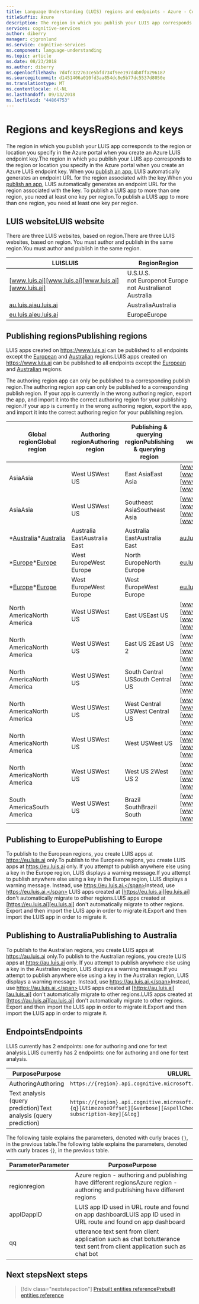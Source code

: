 ```yaml
---
title: Language Understanding (LUIS) regions and endpoints - Azure - Cognitive Services LUIS | Microsoft Docs
titleSuffix: Azure
description: The region in which you publish your LUIS app corresponds to the region or location you specify in the Azure portal when you create an Azure LUIS endpoint key. When you publish an app, LUIS automatically generates an endpoint URL for the region associated with the key. To publish a LUIS app to more than one region, you need at least one key per region.
services: cognitive-services
author: diberry
manager: cjgronlund
ms.service: cognitive-services
ms.component: language-understanding
ms.topic: article
ms.date: 08/23/2018
ms.author: diberry
ms.openlocfilehash: 7d4fc322763ce5bfd734f9ee197d4b8ffa296187
ms.sourcegitcommit: d1451406a010fd3aa854dc8e5b77dc5537d8050e
ms.translationtype: MT
ms.contentlocale: nl-NL
ms.lasthandoff: 09/13/2018
ms.locfileid: "44864753"
---
```

# <a name="regions-and-keys"></a><span data-ttu-id="fd003-105">Regions and keys</span><span class="sxs-lookup"><span data-stu-id="fd003-105">Regions and keys</span></span>

<span data-ttu-id="fd003-106">The region in which you publish your LUIS app corresponds to the region or location you specify in the Azure portal when you create an Azure LUIS endpoint key.</span><span class="sxs-lookup"><span data-stu-id="fd003-106">The region in which you publish your LUIS app corresponds to the region or location you specify in the Azure portal when you create an Azure LUIS endpoint key.</span></span> <span data-ttu-id="fd003-107">When you [publish an app](./luis-how-to-publish-app.md), LUIS automatically generates an endpoint URL for the region associated with the key.</span><span class="sxs-lookup"><span data-stu-id="fd003-107">When you [publish an app](./luis-how-to-publish-app.md), LUIS automatically generates an endpoint URL for the region associated with the key.</span></span> <span data-ttu-id="fd003-108">To publish a LUIS app to more than one region, you need at least one key per region.</span><span class="sxs-lookup"><span data-stu-id="fd003-108">To publish a LUIS app to more than one region, you need at least one key per region.</span></span> 

## <a name="luis-website"></a><span data-ttu-id="fd003-109">LUIS website</span><span class="sxs-lookup"><span data-stu-id="fd003-109">LUIS website</span></span>
<span data-ttu-id="fd003-110">There are three LUIS websites, based on region.</span><span class="sxs-lookup"><span data-stu-id="fd003-110">There are three LUIS websites, based on region.</span></span> <span data-ttu-id="fd003-111">You must author and publish in the same region.</span><span class="sxs-lookup"><span data-stu-id="fd003-111">You must author and publish in the same region.</span></span> 

|<span data-ttu-id="fd003-112">LUIS</span><span class="sxs-lookup"><span data-stu-id="fd003-112">LUIS</span></span>|<span data-ttu-id="fd003-113">Region</span><span class="sxs-lookup"><span data-stu-id="fd003-113">Region</span></span>|
|--|--|
|<span data-ttu-id="fd003-114">[www.luis.ai][www.luis.ai]</span><span class="sxs-lookup"><span data-stu-id="fd003-114">[www.luis.ai][www.luis.ai]</span></span>|<span data-ttu-id="fd003-115">U.S.</span><span class="sxs-lookup"><span data-stu-id="fd003-115">U.S.</span></span><br><span data-ttu-id="fd003-116">not Europe</span><span class="sxs-lookup"><span data-stu-id="fd003-116">not Europe</span></span><br><span data-ttu-id="fd003-117">not Australia</span><span class="sxs-lookup"><span data-stu-id="fd003-117">not Australia</span></span>|
|<span data-ttu-id="fd003-118">[au.luis.ai][au.luis.ai]</span><span class="sxs-lookup"><span data-stu-id="fd003-118">[au.luis.ai][au.luis.ai]</span></span>|<span data-ttu-id="fd003-119">Australia</span><span class="sxs-lookup"><span data-stu-id="fd003-119">Australia</span></span>|
|<span data-ttu-id="fd003-120">[eu.luis.ai][eu.luis.ai]</span><span class="sxs-lookup"><span data-stu-id="fd003-120">[eu.luis.ai][eu.luis.ai]</span></span>|<span data-ttu-id="fd003-121">Europe</span><span class="sxs-lookup"><span data-stu-id="fd003-121">Europe</span></span>|


## <a name="publishing-regions"></a><span data-ttu-id="fd003-122">Publishing regions</span><span class="sxs-lookup"><span data-stu-id="fd003-122">Publishing regions</span></span>

<span data-ttu-id="fd003-123">LUIS apps created on https://www.luis.ai can be published to all endpoints except the [European](#publishing-to-europe) and [Australian](#publishing-to-australia) regions.</span><span class="sxs-lookup"><span data-stu-id="fd003-123">LUIS apps created on https://www.luis.ai can be published to all endpoints except the [European](#publishing-to-europe) and [Australian](#publishing-to-australia) regions.</span></span> 

<span data-ttu-id="fd003-124">The authoring region app can only be published to a corresponding publish region.</span><span class="sxs-lookup"><span data-stu-id="fd003-124">The authoring region app can only be published to a corresponding publish region.</span></span> <span data-ttu-id="fd003-125">If your app is currently in the wrong authoring region, export the app, and import it into the correct authoring region for your publishing region.</span><span class="sxs-lookup"><span data-stu-id="fd003-125">If your app is currently in the wrong authoring region, export the app, and import it into the correct authoring region for your publishing region.</span></span> 

 <span data-ttu-id="fd003-126">Global region</span><span class="sxs-lookup"><span data-stu-id="fd003-126">Global region</span></span> | <span data-ttu-id="fd003-127">Authoring region</span><span class="sxs-lookup"><span data-stu-id="fd003-127">Authoring region</span></span> | <span data-ttu-id="fd003-128">Publishing & querying region</span><span class="sxs-lookup"><span data-stu-id="fd003-128">Publishing & querying region</span></span>   |   <span data-ttu-id="fd003-129">LUIS website</span><span class="sxs-lookup"><span data-stu-id="fd003-129">LUIS website</span></span> | <span data-ttu-id="fd003-130">Endpoint URL format</span><span class="sxs-lookup"><span data-stu-id="fd003-130">Endpoint URL format</span></span>   |
|-----|------|------|------|------|
| <span data-ttu-id="fd003-131">Asia</span><span class="sxs-lookup"><span data-stu-id="fd003-131">Asia</span></span> | <span data-ttu-id="fd003-132">West US</span><span class="sxs-lookup"><span data-stu-id="fd003-132">West US</span></span>| <span data-ttu-id="fd003-133">East Asia</span><span class="sxs-lookup"><span data-stu-id="fd003-133">East Asia</span></span>     | <span data-ttu-id="fd003-134">[www.luis.ai][www.luis.ai]</span><span class="sxs-lookup"><span data-stu-id="fd003-134">[www.luis.ai][www.luis.ai]</span></span> |  https://eastasia.api.cognitive.microsoft.com/luis/v2.0/apps/YOUR-APP-ID?subscription-key=YOUR-SUBSCRIPTION-KEY   |
| <span data-ttu-id="fd003-135">Asia</span><span class="sxs-lookup"><span data-stu-id="fd003-135">Asia</span></span> | <span data-ttu-id="fd003-136">West US</span><span class="sxs-lookup"><span data-stu-id="fd003-136">West US</span></span>| <span data-ttu-id="fd003-137">Southeast Asia</span><span class="sxs-lookup"><span data-stu-id="fd003-137">Southeast Asia</span></span>     | <span data-ttu-id="fd003-138">[www.luis.ai][www.luis.ai]</span><span class="sxs-lookup"><span data-stu-id="fd003-138">[www.luis.ai][www.luis.ai]</span></span> |   https://southeastasia.api.cognitive.microsoft.com/luis/v2.0/apps/YOUR-APP-ID?subscription-key=YOUR-SUBSCRIPTION-KEY   |
| <span data-ttu-id="fd003-139">\*[Australia](#publishing-to-australia)</span><span class="sxs-lookup"><span data-stu-id="fd003-139">\*[Australia](#publishing-to-australia)</span></span> | <span data-ttu-id="fd003-140">Australia East</span><span class="sxs-lookup"><span data-stu-id="fd003-140">Australia East</span></span>| <span data-ttu-id="fd003-141">Australia East</span><span class="sxs-lookup"><span data-stu-id="fd003-141">Australia East</span></span>     |   <span data-ttu-id="fd003-142">[au.luis.ai][au.luis.ai]</span><span class="sxs-lookup"><span data-stu-id="fd003-142">[au.luis.ai][au.luis.ai]</span></span> | https://australiaeast.api.cognitive.microsoft.com/luis/v2.0/apps/YOUR-APP-ID?subscription-key=YOUR-SUBSCRIPTION-KEY   |
| <span data-ttu-id="fd003-143">\*[Europe](#publishing-to-europe)</span><span class="sxs-lookup"><span data-stu-id="fd003-143">\*[Europe](#publishing-to-europe)</span></span>| <span data-ttu-id="fd003-144">West Europe</span><span class="sxs-lookup"><span data-stu-id="fd003-144">West Europe</span></span>| <span data-ttu-id="fd003-145">North Europe</span><span class="sxs-lookup"><span data-stu-id="fd003-145">North Europe</span></span>     | <span data-ttu-id="fd003-146">[eu.luis.ai][eu.luis.ai]</span><span class="sxs-lookup"><span data-stu-id="fd003-146">[eu.luis.ai][eu.luis.ai]</span></span>|  https://northeurope.api.cognitive.microsoft.com/luis/v2.0/apps/YOUR-APP-ID?subscription-key=YOUR-SUBSCRIPTION-KEY   | 
| <span data-ttu-id="fd003-147">\*[Europe](#publishing-to-europe)</span><span class="sxs-lookup"><span data-stu-id="fd003-147">\*[Europe](#publishing-to-europe)</span></span> | <span data-ttu-id="fd003-148">West Europe</span><span class="sxs-lookup"><span data-stu-id="fd003-148">West Europe</span></span>| <span data-ttu-id="fd003-149">West Europe</span><span class="sxs-lookup"><span data-stu-id="fd003-149">West Europe</span></span>     | <span data-ttu-id="fd003-150">[eu.luis.ai][eu.luis.ai]</span><span class="sxs-lookup"><span data-stu-id="fd003-150">[eu.luis.ai][eu.luis.ai]</span></span>|  https://westeurope.api.cognitive.microsoft.com/luis/v2.0/apps/YOUR-APP-ID?subscription-key=YOUR-SUBSCRIPTION-KEY   | 
| <span data-ttu-id="fd003-151">North America</span><span class="sxs-lookup"><span data-stu-id="fd003-151">North America</span></span> | <span data-ttu-id="fd003-152">West US</span><span class="sxs-lookup"><span data-stu-id="fd003-152">West US</span></span> | <span data-ttu-id="fd003-153">East US</span><span class="sxs-lookup"><span data-stu-id="fd003-153">East US</span></span>      |<span data-ttu-id="fd003-154">[www.luis.ai][www.luis.ai]</span><span class="sxs-lookup"><span data-stu-id="fd003-154">[www.luis.ai][www.luis.ai]</span></span> |   https://eastus.api.cognitive.microsoft.com/luis/v2.0/apps/YOUR-APP-ID?subscription-key=YOUR-SUBSCRIPTION-KEY   |
| <span data-ttu-id="fd003-155">North America</span><span class="sxs-lookup"><span data-stu-id="fd003-155">North America</span></span> | <span data-ttu-id="fd003-156">West US</span><span class="sxs-lookup"><span data-stu-id="fd003-156">West US</span></span> | <span data-ttu-id="fd003-157">East US 2</span><span class="sxs-lookup"><span data-stu-id="fd003-157">East US 2</span></span>     | <span data-ttu-id="fd003-158">[www.luis.ai][www.luis.ai]</span><span class="sxs-lookup"><span data-stu-id="fd003-158">[www.luis.ai][www.luis.ai]</span></span> |  https://eastus2.api.cognitive.microsoft.com/luis/v2.0/apps/YOUR-APP-ID?subscription-key=YOUR-SUBSCRIPTION-KEY   |
| <span data-ttu-id="fd003-159">North America</span><span class="sxs-lookup"><span data-stu-id="fd003-159">North America</span></span> | <span data-ttu-id="fd003-160">West US</span><span class="sxs-lookup"><span data-stu-id="fd003-160">West US</span></span> | <span data-ttu-id="fd003-161">South Central US</span><span class="sxs-lookup"><span data-stu-id="fd003-161">South Central US</span></span>     | <span data-ttu-id="fd003-162">[www.luis.ai][www.luis.ai]</span><span class="sxs-lookup"><span data-stu-id="fd003-162">[www.luis.ai][www.luis.ai]</span></span> |  https://southcentralus.api.cognitive.microsoft.com/luis/v2.0/apps/YOUR-APP-ID?subscription-key=YOUR-SUBSCRIPTION-KEY   | 
| <span data-ttu-id="fd003-163">North America</span><span class="sxs-lookup"><span data-stu-id="fd003-163">North America</span></span> | <span data-ttu-id="fd003-164">West US</span><span class="sxs-lookup"><span data-stu-id="fd003-164">West US</span></span> | <span data-ttu-id="fd003-165">West Central US</span><span class="sxs-lookup"><span data-stu-id="fd003-165">West Central US</span></span>     |<span data-ttu-id="fd003-166">[www.luis.ai][www.luis.ai]</span><span class="sxs-lookup"><span data-stu-id="fd003-166">[www.luis.ai][www.luis.ai]</span></span> |  https://westcentralus.api.cognitive.microsoft.com/luis/v2.0/apps/YOUR-APP-ID?subscription-key=YOUR-SUBSCRIPTION-KEY   |
| <span data-ttu-id="fd003-167">North America</span><span class="sxs-lookup"><span data-stu-id="fd003-167">North America</span></span> | <span data-ttu-id="fd003-168">West US</span><span class="sxs-lookup"><span data-stu-id="fd003-168">West US</span></span> | <span data-ttu-id="fd003-169">West US</span><span class="sxs-lookup"><span data-stu-id="fd003-169">West US</span></span> |  <span data-ttu-id="fd003-170">[www.luis.ai][www.luis.ai]</span><span class="sxs-lookup"><span data-stu-id="fd003-170">[www.luis.ai][www.luis.ai]</span></span> | https://westus.api.cognitive.microsoft.com/luis/v2.0/apps/YOUR-APP-ID?subscription-key=YOUR-SUBSCRIPTION-KEY  |
| <span data-ttu-id="fd003-171">North America</span><span class="sxs-lookup"><span data-stu-id="fd003-171">North America</span></span> | <span data-ttu-id="fd003-172">West US</span><span class="sxs-lookup"><span data-stu-id="fd003-172">West US</span></span> | <span data-ttu-id="fd003-173">West US 2</span><span class="sxs-lookup"><span data-stu-id="fd003-173">West US 2</span></span>    | <span data-ttu-id="fd003-174">[www.luis.ai][www.luis.ai]</span><span class="sxs-lookup"><span data-stu-id="fd003-174">[www.luis.ai][www.luis.ai]</span></span> |  https://westus2.api.cognitive.microsoft.com/luis/v2.0/apps/YOUR-APP-ID?subscription-key=YOUR-SUBSCRIPTION-KEY  |
| <span data-ttu-id="fd003-175">South America</span><span class="sxs-lookup"><span data-stu-id="fd003-175">South America</span></span> | <span data-ttu-id="fd003-176">West US</span><span class="sxs-lookup"><span data-stu-id="fd003-176">West US</span></span> | <span data-ttu-id="fd003-177">Brazil South</span><span class="sxs-lookup"><span data-stu-id="fd003-177">Brazil South</span></span>     | <span data-ttu-id="fd003-178">[www.luis.ai][www.luis.ai]</span><span class="sxs-lookup"><span data-stu-id="fd003-178">[www.luis.ai][www.luis.ai]</span></span> |  https://brazilsouth.api.cognitive.microsoft.com/luis/v2.0/apps/YOUR-APP-ID?subscription-key=YOUR-SUBSCRIPTION-KEY   |

## <a name="publishing-to-europe"></a><span data-ttu-id="fd003-179">Publishing to Europe</span><span class="sxs-lookup"><span data-stu-id="fd003-179">Publishing to Europe</span></span>

<span data-ttu-id="fd003-180">To publish to the European regions, you create LUIS apps at https://eu.luis.ai only.</span><span class="sxs-lookup"><span data-stu-id="fd003-180">To publish to the European regions, you create LUIS apps at https://eu.luis.ai only.</span></span> <span data-ttu-id="fd003-181">If you attempt to publish anywhere else using a key in the Europe region, LUIS displays a warning message.</span><span class="sxs-lookup"><span data-stu-id="fd003-181">If you attempt to publish anywhere else using a key in the Europe region, LUIS displays a warning message.</span></span> <span data-ttu-id="fd003-182">Instead, use https://eu.luis.ai.</span><span class="sxs-lookup"><span data-stu-id="fd003-182">Instead, use https://eu.luis.ai.</span></span> <span data-ttu-id="fd003-183">LUIS apps created at [https://eu.luis.ai][eu.luis.ai] don't automatically migrate to other regions.</span><span class="sxs-lookup"><span data-stu-id="fd003-183">LUIS apps created at [https://eu.luis.ai][eu.luis.ai] don't automatically migrate to other regions.</span></span> <span data-ttu-id="fd003-184">Export and then import the LUIS app in order to migrate it.</span><span class="sxs-lookup"><span data-stu-id="fd003-184">Export and then import the LUIS app in order to migrate it.</span></span>

## <a name="publishing-to-australia"></a><span data-ttu-id="fd003-185">Publishing to Australia</span><span class="sxs-lookup"><span data-stu-id="fd003-185">Publishing to Australia</span></span>

<span data-ttu-id="fd003-186">To publish to the Australian regions, you create LUIS apps at https://au.luis.ai only.</span><span class="sxs-lookup"><span data-stu-id="fd003-186">To publish to the Australian regions, you create LUIS apps at https://au.luis.ai only.</span></span> <span data-ttu-id="fd003-187">If you attempt to publish anywhere else using a key in the Australian region, LUIS displays a warning message.</span><span class="sxs-lookup"><span data-stu-id="fd003-187">If you attempt to publish anywhere else using a key in the Australian region, LUIS displays a warning message.</span></span> <span data-ttu-id="fd003-188">Instead, use https://au.luis.ai.</span><span class="sxs-lookup"><span data-stu-id="fd003-188">Instead, use https://au.luis.ai.</span></span> <span data-ttu-id="fd003-189">LUIS apps created at [https://au.luis.ai][au.luis.ai] don't automatically migrate to other regions.</span><span class="sxs-lookup"><span data-stu-id="fd003-189">LUIS apps created at [https://au.luis.ai][au.luis.ai] don't automatically migrate to other regions.</span></span> <span data-ttu-id="fd003-190">Export and then import the LUIS app in order to migrate it.</span><span class="sxs-lookup"><span data-stu-id="fd003-190">Export and then import the LUIS app in order to migrate it.</span></span>

## <a name="endpoints"></a><span data-ttu-id="fd003-191">Endpoints</span><span class="sxs-lookup"><span data-stu-id="fd003-191">Endpoints</span></span>

<span data-ttu-id="fd003-192">LUIS currently has 2 endpoints: one for authoring and one for text analysis.</span><span class="sxs-lookup"><span data-stu-id="fd003-192">LUIS currently has 2 endpoints: one for authoring and one for text analysis.</span></span>

|<span data-ttu-id="fd003-193">Purpose</span><span class="sxs-lookup"><span data-stu-id="fd003-193">Purpose</span></span>|<span data-ttu-id="fd003-194">URL</span><span class="sxs-lookup"><span data-stu-id="fd003-194">URL</span></span>|
|--|--|
|<span data-ttu-id="fd003-195">Authoring</span><span class="sxs-lookup"><span data-stu-id="fd003-195">Authoring</span></span>|`https://{region}.api.cognitive.microsoft.com/luis/api/v2.0/apps/{appID}/`|
|<span data-ttu-id="fd003-196">Text analysis (query prediction)</span><span class="sxs-lookup"><span data-stu-id="fd003-196">Text analysis (query prediction)</span></span>|`https://{region}.api.cognitive.microsoft.com/luis/v2.0/apps/{appId}?q={q}[&timezoneOffset][&verbose][&spellCheck][&staging][&bing-spell-check-subscription-key][&log]`|

<span data-ttu-id="fd003-197">The following table explains the parameters, denoted with curly braces `{}`, in the previous table.</span><span class="sxs-lookup"><span data-stu-id="fd003-197">The following table explains the parameters, denoted with curly braces `{}`, in the previous table.</span></span>

|<span data-ttu-id="fd003-198">Parameter</span><span class="sxs-lookup"><span data-stu-id="fd003-198">Parameter</span></span>|<span data-ttu-id="fd003-199">Purpose</span><span class="sxs-lookup"><span data-stu-id="fd003-199">Purpose</span></span>|
|--|--|
|<span data-ttu-id="fd003-200">region</span><span class="sxs-lookup"><span data-stu-id="fd003-200">region</span></span>|<span data-ttu-id="fd003-201">Azure region - authoring and publishing have different regions</span><span class="sxs-lookup"><span data-stu-id="fd003-201">Azure region - authoring and publishing have different regions</span></span>|
|<span data-ttu-id="fd003-202">appID</span><span class="sxs-lookup"><span data-stu-id="fd003-202">appID</span></span>|<span data-ttu-id="fd003-203">LUIS app ID used in URL route and found on app dashboard</span><span class="sxs-lookup"><span data-stu-id="fd003-203">LUIS app ID used in URL route and found on app dashboard</span></span>|
|<span data-ttu-id="fd003-204">q</span><span class="sxs-lookup"><span data-stu-id="fd003-204">q</span></span>|<span data-ttu-id="fd003-205">utterance text sent from client application such as chat bot</span><span class="sxs-lookup"><span data-stu-id="fd003-205">utterance text sent from client application such as chat bot</span></span>|


## <a name="next-steps"></a><span data-ttu-id="fd003-206">Next steps</span><span class="sxs-lookup"><span data-stu-id="fd003-206">Next steps</span></span>

> [!div class="nextstepaction"]
> [<span data-ttu-id="fd003-207">Prebuilt entities reference</span><span class="sxs-lookup"><span data-stu-id="fd003-207">Prebuilt entities reference</span></span>](./luis-reference-prebuilt-entities.md)

 [www.luis.ai]: https://www.luis.ai
 [au.luis.ai]: https://au.luis.ai
 [eu.luis.ai]: https://eu.luis.ai